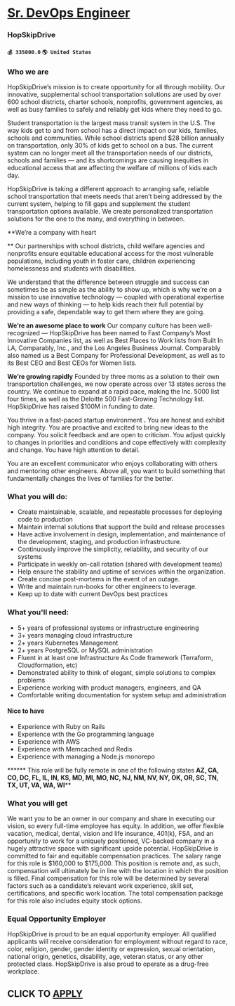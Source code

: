 # [Sr. DevOps Engineer](https://www.remotewlb.com/apply/sr-devops-engineer-84493)  
### HopSkipDrive  
#### `💰 335000.0` `🌎 United States`  

### Who we are

HopSkipDrive’s mission is to create opportunity for all through mobility. Our innovative, supplemental school transportation solutions are used by over 600 school districts, charter schools, nonprofits, government agencies, as well as busy families to safely and reliably get kids where they need to go.

Student transportation is the largest mass transit system in the U.S. The way kids get to and from school has a direct impact on our kids, families, schools and communities. While school districts spend $28 billion annually on transportation, only 30% of kids get to school on a bus. The current system can no longer meet all the transportation needs of our districts, schools and families — and its shortcomings are causing inequities in educational access that are affecting the welfare of millions of kids each day.

HopSkipDrive is taking a different approach to arranging safe, reliable school transportation that meets needs that aren’t being addressed by the current system, helping to fill gaps and supplement the student transportation options available. We create personalized transportation solutions for the one to the many, and everything in between.

 **We’re a company with heart  
  
** Our partnerships with school districts, child welfare agencies and nonprofits ensure equitable educational access for the most vulnerable populations, including youth in foster care, children experiencing homelessness and students with disabilities.

We understand that the difference between struggle and success can sometimes be as simple as the ability to show up, which is why we’re on a mission to use innovative technology — coupled with operational expertise and new ways of thinking — to help kids reach their full potential by providing a safe, dependable way to get them where they are going.

 **We’re an awesome place to work** Our company culture has been well-recognized — HopSkipDrive has been named to Fast Company’s Most Innovative Companies list, as well as Best Places to Work lists from Built In LA, Comparably, Inc., and the Los Angeles Business Journal. Comparably also named us a Best Company for Professional Development, as well as to its Best CEO and Best CEOs for Women lists.

 **We’re growing rapidly** Founded by three moms as a solution to their own transportation challenges, we now operate across over 13 states across the country. We continue to expand at a rapid pace, making the Inc. 5000 list four times, as well as the Deloitte 500 Fast-Growing Technology list. HopSkipDrive has raised $100M in funding to date.

You thrive in a fast-paced startup environment **.** You are honest and exhibit high integrity. You are proactive and excited to bring new ideas to the company. You solicit feedback and are open to criticism. You adjust quickly to changes in priorities and conditions and cope effectively with complexity and change. You have high attention to detail.

You are an excellent communicator who enjoys collaborating with others and mentoring other engineers. Above all, you want to build something that fundamentally changes the lives of families for the better.

###  **What you will do:**

  * Create maintainable, scalable, and repeatable processes for deploying code to production
  * Maintain internal solutions that support the build and release processes
  * Have active involvement in design, implementation, and maintenance of the development, staging, and production infrastructure.
  * Continuously improve the simplicity, reliability, and security of our systems
  * Participate in weekly on-call rotation (shared with development teams)
  * Help ensure the stability and uptime of services within the organization.
  * Create concise post-mortems in the event of an outage.
  * Write and maintain run-books for other engineers to leverage.
  * Keep up to date with current DevOps best practices

###  **What you'll need:**

  * 5+ years of professional systems or infrastructure engineering
  * 3+ years managing cloud infrastructure
  * 2+ years Kubernetes Management
  * 2+ years PostgreSQL or MySQL administration
  * Fluent in at least one Infrastructure As Code framework (Terraform, Cloudformation, etc)
  * Demonstrated ability to think of elegant, simple solutions to complex problems
  * Experience working with product managers, engineers, and QA
  * Comfortable writing documentation for system setup and administration

####  **Nice to have**

  * Experience with Ruby on Rails
  * Experience with the Go programming language
  * Experience with AWS
  * Experience with Memcached and Redis
  * Experience with managing a Node.js monorepo

 ****** This role will be fully remote in one of the following states **AZ, CA, CO, DC, FL, IL, IN, KS, MD, MI, MO, NC, NJ, NM, NV, NY, OK, OR, SC, TN, TX, UT, VA, WA, WI****

### What you will get

We want you to be an owner in our company and share in executing our vision, so every full-time employee has equity. In addition, we offer flexible vacation, medical, dental, vision and life insurance, 401(k), FSA, and an opportunity to work for a uniquely positioned, VC-backed company in a hugely attractive space with significant upside potential. HopSkipDrive is committed to fair and equitable compensation practices. The salary range for this role is $160,000 to $175,000. This position is remote and, as such, compensation will ultimately be in line with the location in which the position is filled. Final compensation for this role will be determined by several factors such as a candidate’s relevant work experience, skill set, certifications, and specific work location. The total compensation package for this role also includes equity stock options.

### Equal Opportunity Employer

HopSkipDrive is proud to be an equal opportunity employer. All qualified applicants will receive consideration for employment without regard to race, color, religion, gender, gender identity or expression, sexual orientation, national origin, genetics, disability, age, veteran status, or any other protected class. HopSkipDrive is also proud to operate as a drug-free workplace.

  
## CLICK TO [APPLY](https://www.remotewlb.com/apply/sr-devops-engineer-84493)

